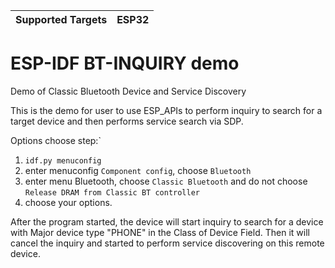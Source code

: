 | Supported Targets | ESP32 |
| ----------------- | ----- |

ESP-IDF BT-INQUIRY demo
======================

Demo of Classic Bluetooth Device and Service Discovery

This is the demo for user to use ESP_APIs to perform inquiry to search for a target device and then performs service search via SDP.

Options choose step:`
1. `idf.py menuconfig`
2. enter menuconfig `Component config`, choose `Bluetooth`
3. enter menu Bluetooth, choose `Classic Bluetooth` and do not choose `Release DRAM from Classic BT controller`
4. choose your options.

After the program started, the device will start inquiry to search for a device with Major device type "PHONE" in the Class of Device Field. Then it will cancel the inquiry and started to perform service discovering on this remote device.
